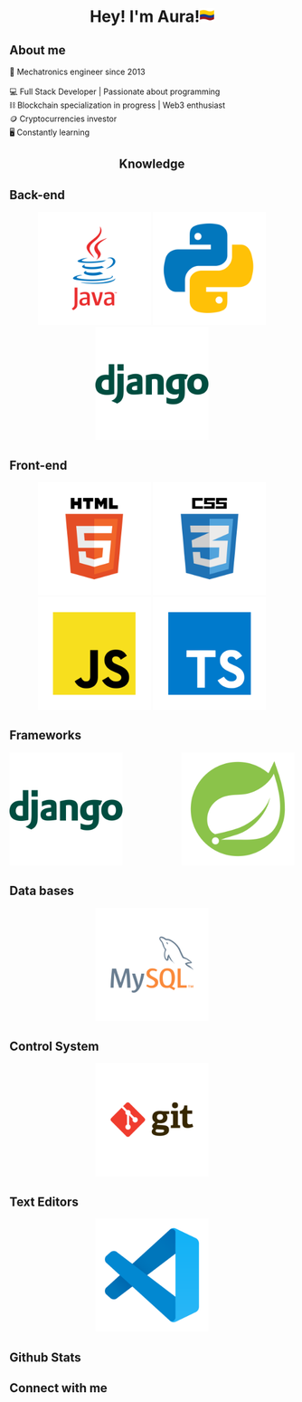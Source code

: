<style>
	.markdown-body {
        background-color: black;
		
	}

</style>

<h1 align=center> Hey! I'm Aura!<img src="images/colombia.png" width="25px" /></h1>

## **About me**
:mechanical_arm: Mechatronics engineer 
since 2013 <br/>  
:computer: Full Stack Developer | Passionate about programming <br/> 
:chains: Blockchain specialization in progress |
Web3 enthusiast<br/> 
:coin: Cryptocurrencies investor<br/> 
:desktop_computer: Constantly learning<br/> 


 <h2 align=center>Knowledge</h2>


## Back-end
<section>
<div align='center'>
<img src="images/languages/java.svg" width="200" />
<img src="images/languages/python.svg" width="200" />
<img  src="images/Frameworks/django.svg" width="200"/>
</div>
</section>


## Front-end
<section >
<div align='center'>
<img src="images/Frontend/html.svg" width="200"/>
<img src="images/Frontend/css.svg" width="200"/>
<img src="images/languages/javascript.svg" width="200"/>
<img src="images/languages/typescript.svg" width="200"/>
</div>
</section>



## Frameworks
<section >
<div align='center'>
<img style="margin-right: 100px" src="images/Frameworks/django.svg" width="200"/>
<img src="images/Frameworks/spring.svg" width="200"/>
</div>
</section>


## Data bases
<section>
<div align='center'>
<img src="images/Data bases/mysql.svg" width="200"/>
</div>
</section>

## Control System
<section>
<div align='center'>
<img src="images/Control system/git.svg" width="200"/>
</div>
</section>

## Text Editors
<section>
<div align='center'>
<img src="images/Text editors/vscode.svg" width="200"/>
</div>
</section>


## Github Stats

## Connect with me 



